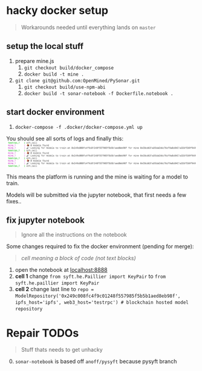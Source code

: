 # hacky docker setup

> Workarounds needed until everything lands on `master`

## setup the local stuff

1. prepare mine.js
    1. `git checkout build/docker_compose`
    1. `docker build -t mine .`
1. `git clone git@github.com:OpenMined/PySonar.git`
    1. `git checkout build/use-npm-abi`
    1. `docker build -t sonar-notebook -f Dockerfile.notebook .`

## start docker environment

1. `docker-compose -f .docker/docker-compose.yml up`

You should see all sorts of logs and finally this:
![](screenshot.png)

This means the platform is running and the mine is waiting for a model to train.

Models will be submitted via the jupyter notebook, that first needs a few fixes..

## fix jupyter notebook

> Ignore all the instructions on the notebook

Some changes required to fix the docker environment (pending for merge):

> _cell meaning a block of code (not text blocks)_

1. open the notebook at [localhost:8888](http://localhost:8888/notebooks/Sonar%20-%20Decentralized%20Model%20Training%20Simulation%20(local%20blockchain).ipynb)
1. **cell 1** change `from syft.he.Paillier import KeyPair` to `from syft.he.paillier import KeyPair`
1. **cell 2** change last line to `repo = ModelRepository('0x249c008fc4f9c01248f557985f5b5b1aed8eb98f', ipfs_host='ipfs', web3_host='testrpc') # blockchain hosted model repository`


# Repair TODOs

> Stuff thats needs to get unhacky

0. `sonar-notebook` is based off `anoff/pysyft` because pysyft branch 